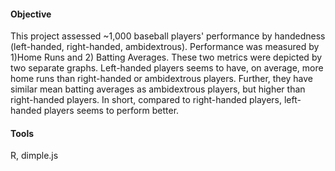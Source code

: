 #### Objective
This project assessed ~1,000 baseball players' performance by handedness (left-handed, right-handed, ambidextrous). Performance was measured by 1)Home Runs and 2) Batting Averages. These two metrics were depicted by two separate graphs. Left-handed players seems to have, on average, more home runs than right-handed or ambidextrous players. Further, they have similar mean batting averages as ambidextrous players, but higher than right-handed players. In short, compared to right-handed players, left-handed players seems to perform better. 

#### Tools
R, dimple.js